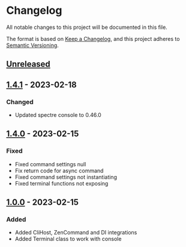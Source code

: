 # Changelog

All notable changes to this project will be documented in this file.

The format is based on [Keep a Changelog](https://keepachangelog.com/en/1.0.0/),
and this project adheres to [Semantic Versioning](https://semver.org/spec/v2.0.0.html).

## [Unreleased]

## [1.4.1] - 2023-02-18

### Changed

- Updated spectre console to 0.46.0

## [1.4.0] - 2023-02-15

### Fixed

- Fixed command settings null
- Fix return code for async command
- Fixed command settings not instantiating
- Fixed terminal functions not exposing

## [1.0.0] - 2023-02-15

### Added
- Added CliHost, ZenCommand and DI integrations
- Added Terminal class to work with console

[Unreleased]: https://github.com/ZenExtensions/spectre-console/compare/1.4.1...HEAD
[1.4.1]: https://github.com/ZenExtensions/spectre-console/compare/1.4.0...1.4.1
[1.4.0]: https://github.com/ZenExtensions/spectre-console/compare/1.0.0...1.4.0
[1.0.0]: https://github.com/ZenExtensions/spectre-console/releases/tag/1.0.0